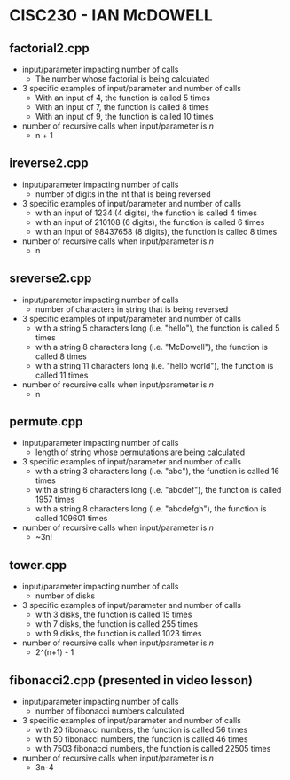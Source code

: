 # CISC230 - IAN McDOWELL

## factorial2.cpp

- input/parameter impacting number of calls
    - The number whose factorial is being calculated
- 3 specific examples of input/parameter and number of calls
    - With an input of 4, the function is called 5 times
    - With an input of 7, the function is called 8 times
    - With an input of 9, the function is called 10 times
- number of recursive calls when input/parameter is *n*
    - n + 1

## ireverse2.cpp

- input/parameter impacting number of calls
    - number of digits in the int that is being reversed
- 3 specific examples of input/parameter and number of calls
    - with an input of 1234 (4 digits), the function is called 4 times
    - with an input of 210108 (6 digits), the function is called 6 times
    - with an input of 98437658 (8 digits), the function is called 8 times
- number of recursive calls when input/parameter is *n*
    - n

## sreverse2.cpp

- input/parameter impacting number of calls
    - number of characters in string that is being reversed
- 3 specific examples of input/parameter and number of calls
    - with a string 5 characters long (i.e. "hello"), the function is called 5 times
    - with a string 8 characters long (i.e. "McDowell"), the function is called 8 times
    - with a string 11 characters long (i.e. "hello world"), the function is called 11 times
- number of recursive calls when input/parameter is *n*
    - n

## permute.cpp

- input/parameter impacting number of calls
    - length of string whose permutations are being calculated
- 3 specific examples of input/parameter and number of calls
    - with a string 3 characters long (i.e. "abc"), the function is called 16 times
    - with a string 6 characters long (i.e. "abcdef"), the function is called 1957 times
    - with a string 8 characters long (i.e. "abcdefgh"), the function is called 109601 times
- number of recursive calls when input/parameter is *n*
    - ~3n!

## tower.cpp

- input/parameter impacting number of calls
    - number of disks
- 3 specific examples of input/parameter and number of calls
    - with 3 disks, the function is called 15 times
    - with 7 disks, the function is called 255 times
    - with 9 disks, the function is called 1023 times
- number of recursive calls when input/parameter is *n*
    - 2^(n+1) - 1

## fibonacci2.cpp (presented in video lesson)

- input/parameter impacting number of calls
    - number of fibonacci numbers calculated
- 3 specific examples of input/parameter and number of calls
    - with 20 fibonacci numbers, the function is called 56 times
    - with 50 fibonacci numbers, the function is called 46 times
    - with 7503 fibonacci numbers, the function is called 22505 times
- number of recursive calls when input/parameter is *n*
    - 3n-4
